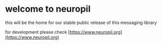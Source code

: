 welcome to neuropil
===================

this will be the home for our stable public release of this messaging library

for development please check [https://www.neuropil.org](https://www.neuropil.org)



